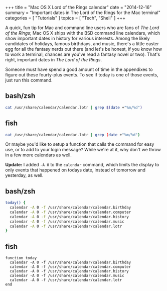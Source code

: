 +++
title = "Mac OS X Lord of the Rings calendar"
date = "2014-12-16"
summary = "Important dates in The Lord of the Rings for the Mac terminal"
categories = [ "Tutorials" ]
topics = [
  "Tech",
  "Shell"
]
+++

A quick, fun tip for Mac and command line users who are fans of _The Lord of the Rings_;<!--more--> Mac OS X ships with the BSD command line calendars, which show important dates in history for various interests. Among the likely candidates of holidays, famous birthdays, and music, there's a little easter egg for all the fantasy nerds out there (and let's be honest, if you know how to work a terminal, chances are you've read a fantasy novel or two). That's right, important dates in _The Lord of the Rings_.

Someone must have spend a good amount of time in the appendixes to figure out these fourty-plus events. To see if today is one of those events, just run this command.

## bash/zsh

``` bash
cat /usr/share/calendar/calendar.lotr | grep $(date +"%m/%d")
```

## fish

``` bash
cat /usr/share/calendar/calendar.lotr | grep (date +"%m/%d")
```

Or maybe you'd like to setup a function that calls the command for easy use, or to add to your login message? While we're at it, why don't we throw in a few more calendars as well.

**Update:**
I added `-A 0` to the `calendar` command, which limits the display to only events that happened on todays date, instead of tomorrow and yesterday, as well.

## bash/zsh

``` bash
today() {
  calendar -A 0 -f /usr/share/calendar/calendar.birthday
  calendar -A 0 -f /usr/share/calendar/calendar.computer
  calendar -A 0 -f /usr/share/calendar/calendar.history
  calendar -A 0 -f /usr/share/calendar/calendar.music
  calendar -A 0 -f /usr/share/calendar/calendar.lotr
}
```

## fish

``` fish
function today
  calendar -A 0 -f /usr/share/calendar/calendar.birthday
  calendar -A 0 -f /usr/share/calendar/calendar.computer
  calendar -A 0 -f /usr/share/calendar/calendar.history
  calendar -A 0 -f /usr/share/calendar/calendar.music
  calendar -A 0 -f /usr/share/calendar/calendar.lotr
end
```
